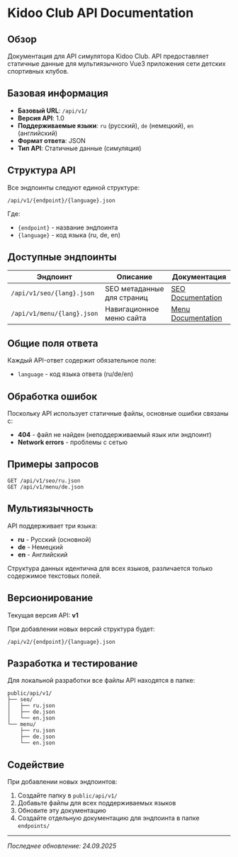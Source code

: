 # Kidoo Club API Documentation

## Обзор

Документация для API симулятора Kidoo Club. API предоставляет статичные данные для мультиязычного Vue3 приложения сети детских спортивных клубов.

## Базовая информация

- **Базовый URL**: `/api/v1/`
- **Версия API**: 1.0
- **Поддерживаемые языки**: `ru` (русский), `de` (немецкий), `en` (английский)
- **Формат ответа**: JSON
- **Тип API**: Статичные данные (симуляция)

## Структура API

Все эндпоинты следуют единой структуре:

```
/api/v1/{endpoint}/{language}.json
```

Где:

- `{endpoint}` - название эндпоинта
- `{language}` - код языка (ru, de, en)

## Доступные эндпоинты

| Эндпоинт                   | Описание                   | Документация                            |
| -------------------------- | -------------------------- | --------------------------------------- |
| `/api/v1/seo/{lang}.json`  | SEO метаданные для страниц | [SEO Documentation](endpoints/seo.md)   |
| `/api/v1/menu/{lang}.json` | Навигационное меню сайта   | [Menu Documentation](endpoints/menu.md) |

## Общие поля ответа

Каждый API-ответ содержит обязательное поле:

- `language` - код языка ответа (ru/de/en)

## Обработка ошибок

Поскольку API использует статичные файлы, основные ошибки связаны с:

- **404** - файл не найден (неподдерживаемый язык или эндпоинт)
- **Network errors** - проблемы с сетью

## Примеры запросов

```http
GET /api/v1/seo/ru.json
GET /api/v1/menu/de.json
```

## Мультиязычность

API поддерживает три языка:

- **ru** - Русский (основной)
- **de** - Немецкий
- **en** - Английский

Структура данных идентична для всех языков, различается только содержимое текстовых полей.

## Версионирование

Текущая версия API: **v1**

При добавлении новых версий структура будет:

```
/api/v2/{endpoint}/{language}.json
```

## Разработка и тестирование

Для локальной разработки все файлы API находятся в папке:

```
public/api/v1/
├── seo/
│   ├── ru.json
│   ├── de.json
│   └── en.json
└── menu/
    ├── ru.json
    ├── de.json
    └── en.json
```

## Содействие

При добавлении новых эндпоинтов:

1. Создайте папку в `public/api/v1/`
2. Добавьте файлы для всех поддерживаемых языков
3. Обновите эту документацию
4. Создайте отдельную документацию для эндпоинта в папке `endpoints/`

---

_Последнее обновление: 24.09.2025_
